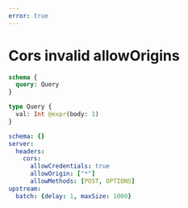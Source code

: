 ```yaml
---
error: true
---
```


# Cors invalid allowOrigins

```graphql @schema
schema {
  query: Query
}

type Query {
  val: Int @expr(body: 1)
}
```

```yml @config
schema: {}
server:
  headers:
    cors:
      allowCredentials: true
      allowOrigin: ["*"]
      allowMethods: [POST, OPTIONS]
upstream:
  batch: {delay: 1, maxSize: 1000}
```

